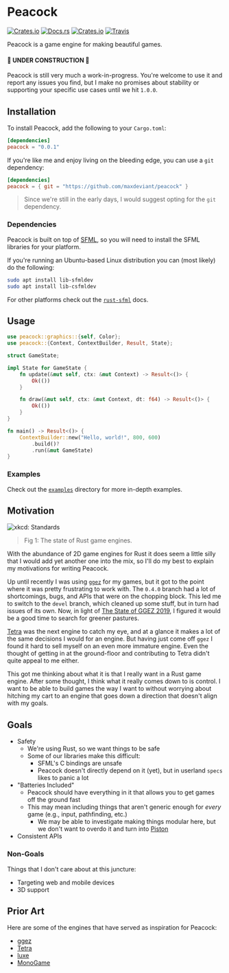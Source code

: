# Peacock

[![Crates.io](https://img.shields.io/crates/v/peacock.svg)](https://crates.io/crates/peacock)
[![Docs.rs](https://docs.rs/peacock/badge.svg)](https://docs.rs/peacock/)
[![Crates.io](https://img.shields.io/crates/l/peacock.svg)](https://github.com/maxdeviant/peacock/blob/master/LICENSE)
[![Travis](https://img.shields.io/travis/maxdeviant/peacock.svg?style=flat)](https://travis-ci.org/maxdeviant/peacock)

Peacock is a game engine for making beautiful games.

#### 🚧 UNDER CONSTRUCTION 🚧

Peacock is still very much a work-in-progress. You're welcome to use it and report any issues you find, but I make no promises about stability or supporting your specific use cases until we hit `1.0.0`.

## Installation

To install Peacock, add the following to your `Cargo.toml`:

```toml
[dependencies]
peacock = "0.0.1"
```

If you're like me and enjoy living on the bleeding edge, you can use a `git` dependency:

```toml
[dependencies]
peacock = { git = "https://github.com/maxdeviant/peacock" }
```

> Since we're still in the early days, I would suggest opting for the `git` dependency.

### Dependencies

Peacock is built on top of [SFML](https://www.sfml-dev.org/), so you will need to install the SFML libraries for your platform.

If you're running an Ubuntu-based Linux distribution you can (most likely) do the following:

```sh
sudo apt install lib-sfmldev
sudo apt install lib-csfmldev
```

For other platforms check out the [`rust-sfml`](https://github.com/jeremyletang/rust-sfml) docs.

## Usage

```rust
use peacock::graphics::{self, Color};
use peacock::{Context, ContextBuilder, Result, State};

struct GameState;

impl State for GameState {
    fn update(&mut self, ctx: &mut Context) -> Result<()> {
        Ok(())
    }

    fn draw(&mut self, ctx: &mut Context, dt: f64) -> Result<()> {
        Ok(())
    }
}

fn main() -> Result<()> {
    ContextBuilder::new("Hello, world!", 800, 600)
        .build()?
        .run(&mut GameState)
}
```

### Examples

Check out the [`examples`](./examples) directory for more in-depth examples.

## Motivation

![xkcd: Standards](https://imgs.xkcd.com/comics/standards.png)

> Fig 1: The state of Rust game engines.

With the abundance of 2D game engines for Rust it does seem a little silly that I would add yet another one into the mix, so I'll do my best to explain my motivations for writing Peacock.

Up until recently I was using [`ggez`](http://ggez.rs) for my games, but it got to the point where it was pretty frustrating to work with. The `0.4.0` branch had a lot of shortcomings, bugs, and APIs that were on the chopping block. This led me to switch to the `devel` branch, which cleaned up some stuff, but in turn had issues of its own. Now, in light of [The State of GGEZ 2019](https://wiki.alopex.li/TheStateOfGGEZ2019), I figured it would be a good time to search for greener pastures.

[Tetra](https://tetra.seventeencups.net/) was the next engine to catch my eye, and at a glance it makes a lot of the same decisions I would for an engine. But having just come off `ggez` I found it hard to sell myself on an even more immature engine. Even the thought of getting in at the ground-floor and contributing to Tetra didn't quite appeal to me either.

This got me thinking about what it is that I really want in a Rust game engine. After some thought, I think what it really comes down to is control. I want to be able to build games the way I want to without worrying about hitching my cart to an engine that goes down a direction that doesn't align with my goals.

## Goals

- Safety
  - We're using Rust, so we want things to be safe
  - Some of our libraries make this difficult:
    - SFML's C bindings are unsafe
    - Peacock doesn't directly depend on it (yet), but in userland `specs` likes to panic a lot
- "Batteries Included"
  - Peacock should have everything in it that allows you to get games off the ground fast
  - This may mean including things that aren't generic enough for _every_ game (e.g., input, pathfinding, etc.)
    - We may be able to investigate making things modular here, but we don't want to overdo it and turn into [Piston](https://www.piston.rs/)
- Consistent APIs

### Non-Goals

Things that I don't care about at this juncture:

- Targeting web and mobile devices
- 3D support

## Prior Art

Here are some of the engines that have served as inspiration for Peacock:

- [ggez](http://ggez.rs)
- [Tetra](https://tetra.seventeencups.net/)
- [luxe](https://luxeengine.com/)
- [MonoGame](http://www.monogame.net/)
